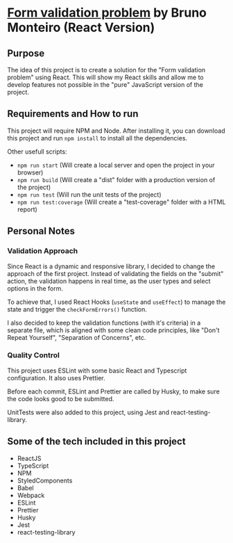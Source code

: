 # [Form validation problem](https://springload.github.io/form-validation-problem/) by Bruno Monteiro (React Version)

## Purpose

The idea of this project is to create a solution for the "Form validation problem" using React. This will show my React skills and allow me to develop features not possible in the "pure" JavaScript version of the project.

## Requirements and How to run

This project will require NPM and Node. After installing it, you can download this project and run `npm install` to install all the dependencies.

Other usefull scripts:

-   `npm run start` (Will create a local server and open the project in your browser)
-   `npm run build` (Will create a "dist" folder with a production version of the project)
-   `npm run test` (Will run the unit tests of the project)
-   `npm run test:coverage` (Will create a "test-coverage" folder with a HTML report)

## Personal Notes

### Validation Approach

Since React is a dynamic and responsive library, I decided to change the approach of the first project. Instead of validating the fields on the "submit" action, the validation happens in real time, as the user types and select options in the form.

To achieve that, I used React Hooks (`useState` and `useEffect`) to manage the state and trigger the `checkFormErrors()` function.

I also decided to keep the validation functions (with it's criteria) in a separate file, which is aligned with some clean code principles, like "Don't Repeat Yourself", "Separation of Concerns", etc.

### Quality Control

This project uses ESLint with some basic React and Typescript configuration. It also uses Prettier.

Before each commit, ESLint and Prettier are called by Husky, to make sure the code looks good to be submitted.

UnitTests were also added to this project, using Jest and react-testing-library.

## Some of the tech included in this project

-   ReactJS
-   TypeScript
-   NPM
-   StyledComponents
-   Babel
-   Webpack
-   ESLint
-   Prettier
-   Husky
-   Jest
-   react-testing-library
